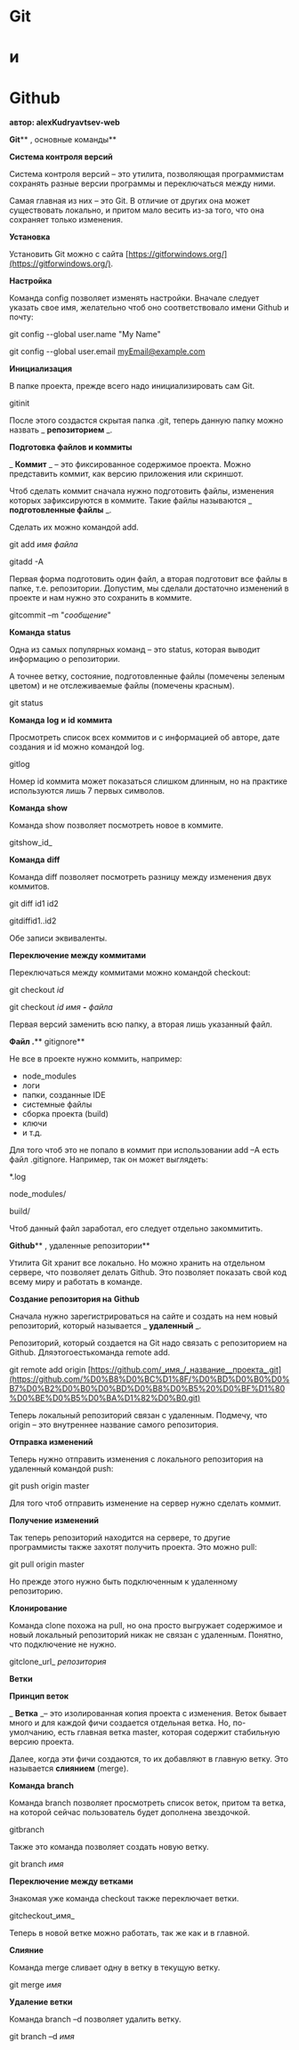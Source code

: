 # **Git**

# **и**

# **Github**

**автор: alexKudryavtsev-web**

**Git**** , основные команды**

**Система контроля версий**

Система контроля версий – это утилита, позволяющая программистам сохранять разные версии программы и переключаться между ними.

Самая главная из них – это Git. В отличие от других она может существовать локально, и притом мало весить из-за того, что она сохраняет только изменения.

**Установка**

Установить Git можно с сайта [https://gitforwindows.org/](https://gitforwindows.org/).

**Настройка**

Команда config позволяет изменять настройки. Вначале следует указать свое имя, желательно чтоб оно соответствовало имени Github и почту:

git config --global user.name &quot;My Name&quot;

git config --global user.email myEmail@example.com

**Инициализация**

В папке проекта, прежде всего надо инициализировать сам Git.

gitinit

После этого создастся скрытая папка .git, теперь данную папку можно назвать _ **репозиторием** _.

**Подготовка файлов и коммиты**

_ **Коммит** _ – это фиксированное содержимое проекта. Можно представить коммит, как версию приложения или скриншот.

Чтоб сделать коммит сначала нужно подготовить файлы, изменения которых зафиксируются в коммите. Такие файлы называются _ **подготовленные файлы** _.

Сделать их можно командой add.

git add _имя файла_

gitadd -A

Первая форма подготовить один файл, а вторая подготовит все файлы в папке, т.е. репозитории. Допустим, мы сделали достаточно изменений в проекте и нам нужно это сохранить в коммите.

gitcommit –m &quot;_сообщение_&quot;

**Команда**  **status**

Одна из самых популярных команд – это status, которая выводит информацию о репозитории.

А точнее ветку, состояние, подготовленные файлы (помечены зеленым цветом) и не отслеживаемые файлы (помечены красным).

git status

**Команда**  **log**  **и**  **id**  **коммита**

Просмотреть список всех коммитов и с информацией об авторе, дате создания и id можно командой log.

gitlog

Номер id коммита может показаться слишком длинным, но на практике используются лишь 7 первых символов.

**Команда**  **show**

Команда show позволяет посмотреть новое в коммите.

gitshow_id_

**Команда**  **diff**

Команда diff позволяет посмотреть разницу между изменения двух коммитов.

git diff id1 id2

gitdiffid1..id2

Обе записи эквиваленты.

**Переключение между коммитами**

Переключаться между коммитами можно командой checkout:

git checkout _id_

git checkout _id_ _имя __-__ файла_

Первая версий заменить всю папку, а вторая лишь указанный файл.

**Файл .**** gitignore**

Не все в проекте нужно коммить, например:

- node\_modules
- логи
- папки, созданные IDE
- системные файлы
- сборка проекта (build)
- ключи
- и т.д.

Для того чтоб это не попало в коммит при использовании add –A есть файл .gitignore. Например, так он может выглядеть:

\*.log

node\_modules/

build/

Чтоб данный файл заработал, его следует отдельно закоммитить.

**Github**** , удаленные репозитории**

Утилита Git хранит все локально. Но можно хранить на отдельном сервере, что позволяет делать Github. Это позволяет показать свой код всему миру и работать в команде.

**Создание репозитория на**  **Github**

Сначала нужно зарегистрироваться на сайте и создать на нем новый репозиторий, который называется _ **удаленный** _.

Репозиторий, который создается на Git надо связать с репозиторием на Github. Дляэтогоестькоманда remote add.

git remote add origin [https://github.com/_имя_/_название__проекта_.git](https://github.com/%D0%B8%D0%BC%D1%8F/%D0%BD%D0%B0%D0%B7%D0%B2%D0%B0%D0%BD%D0%B8%D0%B5%20%D0%BF%D1%80%D0%BE%D0%B5%D0%BA%D1%82%D0%B0.git)

Теперь локальный репозиторий связан с удаленным. Подмечу, что origin – это внутреннее название самого репозитория.

**Отправка изменений**

Теперь нужно отправить изменения с локального репозитория на удаленный командой push:

git push origin master

Для того чтоб отправить изменение на сервер нужно сделать коммит.

**Получение изменений**

Так теперь репозиторий находится на сервере, то другие программисты также захотят получить проекта. Это можно pull:

git pull origin master

Но прежде этого нужно быть подключенным к удаленному репозиторию.

**Клонирование**

Команда clone похожа на pull, но она просто выгружает содержимое и новый локальный репозиторий никак не связан с удаленным. Понятно, что подключение не нужно.

gitclone_url_ _репозитория_

**Ветки**

**Принцип веток**

_ **Ветка** _– это изолированная копия проекта с изменения. Веток бывает много и для каждой фичи создается отдельная ветка. Но, по-умолчанию, есть главная ветка master, которая содержит стабильную версию проекта.

Далее, когда эти фичи создаются, то их добавляют в главную ветку. Это называется **слиянием** (merge).

**Команда**  **branch**

Команда branch позволяет просмотреть список веток, притом та ветка, на которой сейчас пользователь будет дополнена звездочкой.

gitbranch

Также это команда позволяет создать новую ветку.

git branch _имя_

**Переключение между ветками**

Знакомая уже команда checkout также переключает ветки.

gitcheckout_имя_

Теперь в новой ветке можно работать, так же как и в главной.

**Слияние**

Команда merge сливает одну в ветку в текущую ветку.

git merge _имя_

**Удаление ветки**

Команда branch –d позволяет удалить ветку.

git branch –d _имя_